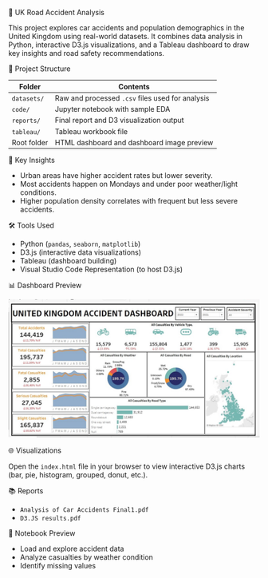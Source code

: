 
 🚗 UK Road Accident Analysis

This project explores car accidents and population demographics in the United Kingdom using real-world datasets. It combines data analysis in Python, interactive D3.js visualizations, and a Tableau dashboard to draw key insights and road safety recommendations.



📁 Project Structure

| Folder         | Contents                                        |
|----------------|-------------------------------------------------|
| `datasets/`    | Raw and processed `.csv` files used for analysis |
| `code/`        | Jupyter notebook with sample EDA                 |
| `reports/`     | Final report and D3 visualization output         |
| `tableau/`     | Tableau workbook file                            |
| Root folder    | HTML dashboard and dashboard image preview       |



🧠 Key Insights

- Urban areas have higher accident rates but lower severity.
- Most accidents happen on Mondays and under poor weather/light conditions.
- Higher population density correlates with frequent but less severe accidents.



🛠️ Tools Used

- Python (`pandas`, `seaborn`, `matplotlib`)
- D3.js (interactive data visualizations)
- Tableau (dashboard building)
- Visual Studio Code Representation (to host D3.js)



 📊 Dashboard Preview

![Dashboard](dashboard.jpeg)



 🌐 Visualizations

Open the `index.html` file in your browser to view interactive D3.js charts (bar, pie, histogram, grouped, donut, etc.).



 📚 Reports

- `Analysis of Car Accidents Final1.pdf`
- `D3.JS results.pdf`



 📓 Notebook Preview

- Load and explore accident data
- Analyze casualties by weather condition
- Identify missing values

